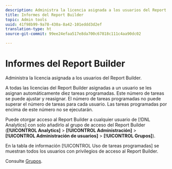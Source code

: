 ```yaml
---
description: Administra la licencia asignada a los usuarios del Report Builder.
title: Informes del Report Builder
topic: Admin tools
uuid: 41f98b99-9a78-430a-8a42-101eddd3d2ef
translation-type: ht
source-git-commit: 99ee24efaa517e8da700c67818c111c4aa90dc02

---
```



# Informes del Report Builder

Administra la licencia asignada a los usuarios del Report Builder.

A todas las licencias del Report Builder asignadas a un usuario se les asignan automáticamente diez tareas programadas. Este número de tareas se puede ajustar y reasignar. El número de tareas programadas no puede superar el número de tareas para cada usuario. Las tareas programadas por encima de este número no se ejecutarán.

Puede otorgar acceso al Report Builder a cualquier usuario de [!DNL Analytics] con solo añadirlo al grupo de acceso del Report Builder (**[!UICONTROL Analytics]** > **[!UICONTROL Administración]** > **[!UICONTROL Administración de usuarios]** > **[!UICONTROL Grupos]**).

En la tabla de información [!UICONTROL Uso de tareas programadas] se muestran todos los usuarios con privilegios de acceso al Report Builder.

Consulte [Grupos](/help/admin/user-management2/c-user-groups/groups.md).
